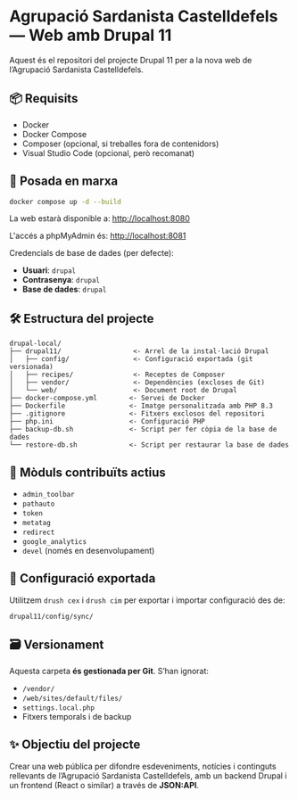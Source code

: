 # Agrupació Sardanista Castelldefels — Web amb Drupal 11

Aquest és el repositori del projecte Drupal 11 per a la nova web de l’Agrupació Sardanista Castelldefels.

## 📦 Requisits

- Docker
- Docker Compose
- Composer (opcional, si treballes fora de contenidors)
- Visual Studio Code (opcional, però recomanat)

## 🚀 Posada en marxa

```bash
docker compose up -d --build
```

La web estarà disponible a: [http://localhost:8080](http://localhost:8080)

L'accés a phpMyAdmin és: [http://localhost:8081](http://localhost:8081)

Credencials de base de dades (per defecte):
- **Usuari**: `drupal`
- **Contrasenya**: `drupal`
- **Base de dades**: `drupal`

## 🛠️ Estructura del projecte

```text
drupal-local/
├── drupal11/                  <- Arrel de la instal·lació Drupal
│   ├── config/                <- Configuració exportada (git versionada)
│   ├── recipes/               <- Receptes de Composer
│   ├── vendor/                <- Dependències (excloses de Git)
│   └── web/                   <- Document root de Drupal
├── docker-compose.yml        <- Servei de Docker
├── Dockerfile                <- Imatge personalitzada amb PHP 8.3
├── .gitignore                <- Fitxers exclosos del repositori
├── php.ini                   <- Configuració PHP
├── backup-db.sh              <- Script per fer còpia de la base de dades
└── restore-db.sh             <- Script per restaurar la base de dades
```

## 🧹 Mòduls contribuïts actius

- `admin_toolbar`
- `pathauto`
- `token`
- `metatag`
- `redirect`
- `google_analytics`
- `devel` (només en desenvolupament)

## 🦮 Configuració exportada

Utilitzem `drush cex` i `drush cim` per exportar i importar configuració des de:

```
drupal11/config/sync/
```

## 🗃️ Versionament

Aquesta carpeta **és gestionada per Git**. S’han ignorat:
- `/vendor/`
- `/web/sites/default/files/`
- `settings.local.php`
- Fitxers temporals i de backup

## ✨ Objectiu del projecte

Crear una web pública per difondre esdeveniments, notícies i continguts rellevants de l’Agrupació Sardanista Castelldefels, amb un backend Drupal i un frontend (React o similar) a través de **JSON:API**.

